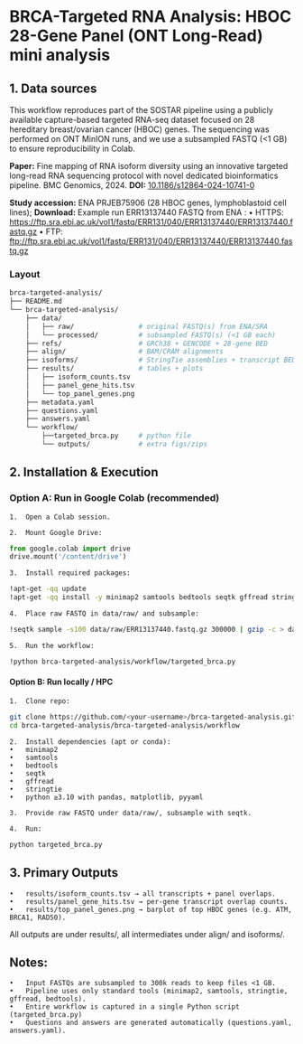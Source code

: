 # BRCA-Targeted RNA Analysis: HBOC 28-Gene Panel (ONT Long-Read) mini analysis

## 1. Data sources
This workflow reproduces part of the SOSTAR pipeline using a publicly available capture-based targeted RNA-seq dataset focused on 28 hereditary breast/ovarian cancer (HBOC) genes. 
The sequencing was performed on ONT MinION runs, and we use a subsampled FASTQ (<1 GB) to ensure reproducibility in Colab.

**Paper:** Fine mapping of RNA isoform diversity using an innovative targeted long-read RNA sequencing protocol with novel dedicated bioinformatics pipeline. 
BMC Genomics, 2024. **DOI:** [10.1186/s12864-024-10741-0](https://doi.org/10.1186/s12864-024-10741-0)

**Study accession:** ENA PRJEB75906 (28 HBOC genes, lymphoblastoid cell lines);
**Download:** 
Example run ERR13137440 FASTQ from ENA : 
	•	HTTPS: https://ftp.sra.ebi.ac.uk/vol1/fastq/ERR131/040/ERR13137440/ERR13137440.fastq.gz
	•	FTP: ftp://ftp.sra.ebi.ac.uk/vol1/fastq/ERR131/040/ERR13137440/ERR13137440.fastq.gz

### Layout
```bash
brca-targeted-analysis/
├── README.md
└── brca-targeted-analysis/
    ├── data/
    │   ├── raw/                # original FASTQ(s) from ENA/SRA
    │   └── processed/          # subsampled FASTQ(s) (<1 GB each)
    ├── refs/                   # GRCh38 + GENCODE + 28-gene BED
    ├── align/                  # BAM/CRAM alignments
    ├── isoforms/               # StringTie assemblies + transcript BEDs
    ├── results/                # tables + plots
    │   ├── isoform_counts.tsv
    │   ├── panel_gene_hits.tsv
    │   └── top_panel_genes.png
    ├── metadata.yaml
    ├── questions.yaml
    ├── answers.yaml
    └── workflow/
        ├──targeted_brca.py     # python file
        └── outputs/            # extra figs/zips 
```

## 2. Installation & Execution
### Option A: Run in Google Colab (recommended)
	1.	Open a Colab session.
 
	2.	Mount Google Drive:
 ```python
from google.colab import drive
drive.mount('/content/drive')
```
	3.	Install required packages:
 ```bash
!apt-get -qq update
!apt-get -qq install -y minimap2 samtools bedtools seqtk gffread stringtie
```
	4.	Place raw FASTQ in data/raw/ and subsample:
 ```bash
!seqtk sample -s100 data/raw/ERR13137440.fastq.gz 300000 | gzip -c > data/processed/mini_ERR13137440.fastq.gz
```
	5.	Run the workflow:
 ```bash
!python brca-targeted-analysis/workflow/targeted_brca.py
```
#### Option B: Run locally / HPC
	1.	Clone repo:
 ```bash
git clone https://github.com/<your-username>/brca-targeted-analysis.git
cd brca-targeted-analysis/brca-targeted-analysis/workflow
```
	2.	Install dependencies (apt or conda):
	•	minimap2
	•	samtools
	•	bedtools
	•	seqtk
	•	gffread
	•	stringtie
	•	python ≥3.10 with pandas, matplotlib, pyyaml

 	3.	Provide raw FASTQ under data/raw/, subsample with seqtk.
  
	4.	Run:
 ```bash
python targeted_brca.py
```
 ## 3. Primary Outputs
 	•	results/isoform_counts.tsv → all transcripts + panel overlaps.
	•	results/panel_gene_hits.tsv → per-gene transcript overlap counts.
	•	results/top_panel_genes.png → barplot of top HBOC genes (e.g. ATM, BRCA1, RAD50).

All outputs are under results/, all intermediates under align/ and isoforms/.

## Notes:
	•	Input FASTQs are subsampled to 300k reads to keep files <1 GB.
	•	Pipeline uses only standard tools (minimap2, samtools, stringtie, gffread, bedtools).
	•	Entire workflow is captured in a single Python script (targeted_brca.py)
	•	Questions and answers are generated automatically (questions.yaml, answers.yaml).

